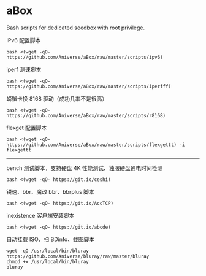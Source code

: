 # aBox
Bash scripts for dedicated seedbox with root privilege.  

IPv6 配置脚本
```
bash <(wget -qO- https://github.com/Aniverse/aBox/raw/master/scripts/ipv6)
```

iperf 测速脚本
```
bash <(wget -qO- https://github.com/Aniverse/aBox/raw/master/scripts/iperfff)
```

螃蟹卡换 8168 驱动（成功几率不是很高）
```
bash <(wget -qO- https://github.com/Aniverse/aBox/raw/master/scripts/r8168)
```

flexget 配置脚本
```
bash <(wget -qO- https://github.com/Aniverse/aBox/raw/master/scripts/flexgettt) -i
flexgettt
```

-------------------

bench 测试脚本，支持硬盘 4K 性能测试、独服硬盘通电时间检测
```
bash <(wget -qO- https://git.io/ceshi)
```

锐速、bbr、魔改 bbr、bbrplus 脚本
```
bash <(wget -qO- https://git.io/AccTCP)
```

inexistence 客户端安装脚本
```
bash <(wget -qO- https://git.io/abcde)
```

自动挂载 ISO、扫 BDinfo、截图脚本
```
wget -qO /usr/local/bin/bluray https://github.com/Aniverse/bluray/raw/master/bluray
chmod +x /usr/local/bin/bluray
bluray
```
